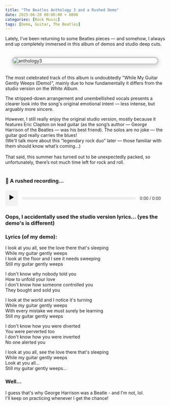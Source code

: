 ```yaml
---
title: "The Beatles Anthology 3 and a Rushed Demo"
date: 2025-06-20 00:00:00 + 0800
categories: [Rock Music]
tags: [Demo, Guitar, The Beatles]
---
```


Lately, I’ve been returning to some Beatles pieces — and somehow, I always end up completely immersed in this album of demos and studio deep cuts.

<img src="{{ '/assets/img/album.jpg' | relative_url }}" alt="anthology3" class="framed-image" />
<style>
  .framed-image {
    display: block;
    margin: 2rem auto;
    max-width: 90%;
    border: 4px solid #ccc;
    border-radius: 12px;
    box-shadow: 0 4px 16px rgba(0, 0, 0, 0.2);
  }
</style>

The most celebrated track of this album is undoubtedly "While My Guitar Gently Weeps (Demo)", mainly due to how fundamentally it differs from the studio version on the _White Album_. <br>

The stripped-down arrangement and unembellished vocals presents a clearer look into the song's original emotional intent — less intense, but arguably more sincere. <br>

However, I still really enjoy the original studio version, mostly because it features Eric Clapton on lead guitar (as the song’s author — George Harrison of the Beatles — was his best friend). The solos are no joke — the guitar god really carries the blues! <br>
(We'll talk more about this "legendary rock duo” later — those familiar with them should know what’s coming…)
<br><br>
That said, this summer has turned out to be unexpectedly packed, so unfortunately, there’s not much time left for rock and roll.
<br><br>

### 🌿 A rushed recording...


<div id="custom-player">
  <button id="play-btn">▶️</button>
  <div id="progress-container">
    <div id="progress-bar"></div>
  </div>
  <span id="time-display">0:00 / 0:00</span>
</div>


<style>
  #custom-player {
    display: flex;
    align-items: center;
    gap: 12px;
    margin: 20px 0;
    font-family: sans-serif;
  }

  #play-btn {
    font-size: 20px;
    background: #f2f2f2;
    border: none;
    border-radius: 6px;
    padding: 8px 12px;
    cursor: pointer;
    transition: background 0.2s;
  }

  #play-btn:hover {
    background: #ddd;
  }

  #progress-container {
    flex: 1;
    height: 8px;
    background: #eee;
    border-radius: 4px;
    position: relative;
    cursor: pointer;
    overflow: hidden;
  }

  #progress-bar {
    height: 100%;
    width: 0%;
    background: #4285f4;
    border-radius: 4px;
    transition: width 0.1s linear;
  }

  #time-display {
    min-width: 80px;
    font-size: 14px;
    color: #333;
  }
</style>


<script src="https://cdnjs.cloudflare.com/ajax/libs/howler/2.2.3/howler.min.js"></script>

<script>
  // 1. Initialize Howler sound
  const sound = new Howl({
    src: ['{{ "https://neural-anarchist.github.io/assets/rec/wmggw.mp3" | relative_url }}'],
    html5: true,
    onload: () => {
      duration = sound.duration();
      updateProgress(); // initialize display once metadata is ready
    },
    onplay: () => {
      playBtn.textContent = "⏸️";
      requestAnimationFrame(updateProgress);
    },
    onpause: () => {
      playBtn.textContent = "▶️";
    },
    onend: () => {
      playBtn.textContent = "▶️";
    }
  });

  let duration = 0;
  const playBtn = document.getElementById("play-btn");
  const progressContainer = document.getElementById("progress-container");
  const progressBar = document.getElementById("progress-bar");
  const timeDisplay = document.getElementById("time-display");

  // 2. Play / Pause toggle
  playBtn.addEventListener("click", () => {
    if (sound.playing()) {
      sound.pause();
    } else {
      sound.play();
    }
  });

  // 3. Update progress bar and time display
  function updateProgress() {
    const seek = sound.seek();
    if (typeof seek === "number" && duration > 0) {
      const percent = (seek / duration) * 100;
      progressBar.style.width = percent + "%";
      timeDisplay.textContent = `${formatTime(seek)} / ${formatTime(duration)}`;
    }
    if (sound.playing()) {
      requestAnimationFrame(updateProgress);
    }
  }

  // 4. Format seconds as M:SS
  function formatTime(secs) {
    const m = Math.floor(secs / 60);
    const s = Math.floor(secs % 60);
    return `${m}:${s < 10 ? "0" : ""}${s}`;
  }

  // 5. Seek on progress‑bar click (and resume if needed)
  progressContainer.addEventListener("click", (e) => {
    const rect = progressContainer.getBoundingClientRect();
    const x = e.clientX - rect.left;
    const percent = x / rect.width;
    const seekTime = duration * percent;

    const wasPlaying = sound.playing();
    sound.seek(seekTime);
    if (wasPlaying) {
      sound.play();
    }

    // Immediate UI update
    progressBar.style.width = (percent * 100) + "%";
    timeDisplay.textContent = `${formatTime(seekTime)} / ${formatTime(duration)}`;

    // Ensure the loop continues
    requestAnimationFrame(updateProgress);
  });
</script>

### Oops, I accidentally used the studio version lyrics... (yes the demo's is different)

### Lyrics (of my demo):

<div class="lyrics">
  <p>
    I look at you all, see the love there that's sleeping<br>
    While my guitar gently weeps<br>
    I look at the floor and I see it needs sweeping<br>
    Still my guitar gently weeps
  </p>

  <p>
    I don't know why nobody told you<br>
    How to unfold your love<br>
    I don't know how someone controlled you<br>
    They bought and sold you
  </p>

  <p>
    I look at the world and I notice it's turning<br>
    While my guitar gently weeps<br>
    With every mistake we must surely be learning<br>
    Still my guitar gently weeps
  </p>

  <p>
    I don't know how you were diverted<br>
    You were perverted too<br>
    I don't know how you were inverted<br>
    No one alerted you
  </p>

  <p>
    I look at you all, see the love there that's sleeping<br>
    While my guitar gently weeps<br>
    Look at you all...<br>
    Still my guitar gently weeps...
  </p>
</div>





### Well... 
I guess that's why George Harrison was a Beatle - and I'm not, lol. 
<br> I'll keep on practicing whenever I get the chance!